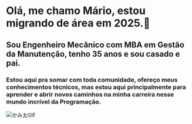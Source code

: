 # Olá, me chamo Mário, estou migrando de área em 2025.🙌

## Sou Engenheiro Mecânico com MBA em Gestão da Manutenção, tenho 35 anos e sou casado e pai.

### Estou aqui pra somar com toda comunidade, ofereço meus conhecimentos técnicos, mas estou aqui principalmente para aprender e abrir novos caminhos na minha carreira nesse mundo incrível da Programação.
![かみ太GIF](https://github.com/user-attachments/assets/aee0ebb1-724f-4c26-a31f-db33cf29b7a2)



